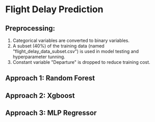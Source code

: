 # Flight Delay Prediction

## Preprocessing:
1. Categorical variables are converted to binary variables.
2. A subset (40%) of the training data (named "flight_delay_data_subset.csv") is used in model testing and hyperparameter tunning.
3. Constant variable "Departure" is dropped to reduce training cost.


## Approach 1: Random Forest
## Approach 2: Xgboost
## Approach 3: MLP Regressor
